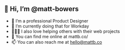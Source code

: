 ## 👋 Hi, I’m @matt-bowers
- 🎨 I’m a professional Product Designer
- 🏢 I’m currently doing that for Workday
- 👨🏼‍💻 I also love helping others with their web projects
- 🧭 You can find me online at mattb.co/
- 📫 You can also reach me at hello@mattb.co

<!---
matt-bowers/matt-bowers is a ✨ special ✨ repository because its `README.md` (this file) appears on your GitHub profile.
You can click the Preview link to take a look at your changes.
--->
